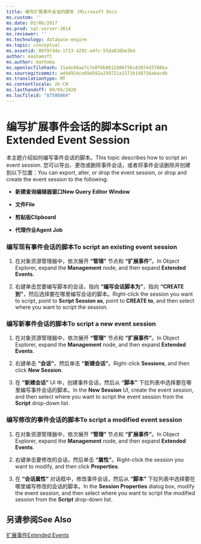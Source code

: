 ```yaml
---
title: 编写扩展事件会话的脚本 |Microsoft Docs
ms.custom: ''
ms.date: 03/06/2017
ms.prod: sql-server-2014
ms.reviewer: ''
ms.technology: database-engine
ms.topic: conceptual
ms.assetid: 80f9fdde-1f13-4292-a4fc-55da826be3b4
author: mashamsft
ms.author: mathoma
ms.openlocfilehash: 11adc60ae7c7e0f8b8012d06f56c83874d3708ba
ms.sourcegitcommit: ad4d92dce894592a259721a1571b1d8736abacdb
ms.translationtype: MT
ms.contentlocale: zh-CN
ms.lasthandoff: 08/04/2020
ms.locfileid: "87580864"
---
```

# <a name="script-an-extended-event-session"></a><span data-ttu-id="51564-102">编写扩展事件会话的脚本</span><span class="sxs-lookup"><span data-stu-id="51564-102">Script an Extended Event Session</span></span>
  <span data-ttu-id="51564-103">本主题介绍如何编写事件会话的脚本。</span><span class="sxs-lookup"><span data-stu-id="51564-103">This topic describes how to script an event session.</span></span> <span data-ttu-id="51564-104">您可以导出、更改或删除事件会话，或者将事件会话删除并创建到以下位置：</span><span class="sxs-lookup"><span data-stu-id="51564-104">You can export, alter, or drop the event session, or drop and create the event session to the following:</span></span>  
  
-   <span data-ttu-id="51564-105">**新建查询编辑器窗口**</span><span class="sxs-lookup"><span data-stu-id="51564-105">**New Query Editor Window**</span></span>  
  
-   <span data-ttu-id="51564-106">**文件**</span><span class="sxs-lookup"><span data-stu-id="51564-106">**File**</span></span>  
  
-   <span data-ttu-id="51564-107">**剪贴板**</span><span class="sxs-lookup"><span data-stu-id="51564-107">**Clipboard**</span></span>  
  
-   <span data-ttu-id="51564-108">**代理作业**</span><span class="sxs-lookup"><span data-stu-id="51564-108">**Agent Job**</span></span>  
  
### <a name="to-script-an-existing-event-session"></a><span data-ttu-id="51564-109">编写现有事件会话的脚本</span><span class="sxs-lookup"><span data-stu-id="51564-109">To script an existing event session</span></span>  
  
1.  <span data-ttu-id="51564-110">在对象资源管理器中，依次展开 **“管理”** 节点和 **“扩展事件”**。</span><span class="sxs-lookup"><span data-stu-id="51564-110">In Object Explorer, expand the **Management** node, and then expand **Extended Events**.</span></span>  
  
2.  <span data-ttu-id="51564-111">右键单击您要编写脚本的会话，指向 **“编写会话脚本为”**，指向 **“CREATE 到”**，然后选择要在哪里编写会话的脚本。</span><span class="sxs-lookup"><span data-stu-id="51564-111">Right-click the session you want to script, point to **Script Session as**, point to **CREATE to**, and then select where you want to script the session.</span></span>  
  
### <a name="to-script-a-new-event-session"></a><span data-ttu-id="51564-112">编写新事件会话的脚本</span><span class="sxs-lookup"><span data-stu-id="51564-112">To script a new event session</span></span>  
  
1.  <span data-ttu-id="51564-113">在对象资源管理器中，依次展开 **“管理”** 节点和 **“扩展事件”**。</span><span class="sxs-lookup"><span data-stu-id="51564-113">In Object Explorer, expand the **Management** node, and then expand **Extended Events**.</span></span>  
  
2.  <span data-ttu-id="51564-114">右键单击 **“会话”**，然后单击 **“新建会话”**。</span><span class="sxs-lookup"><span data-stu-id="51564-114">Right-click **Sessions**, and then click **New Session**.</span></span>  
  
3.  <span data-ttu-id="51564-115">在 **“新建会话”** UI 中，创建事件会话，然后从 **“脚本”** 下拉列表中选择要在哪里编写事件会话的脚本。</span><span class="sxs-lookup"><span data-stu-id="51564-115">In the **New Session** UI, create the event session, and then select where you want to script the event session from the **Script** drop-down list.</span></span>  
  
### <a name="to-script-a-modified-event-session"></a><span data-ttu-id="51564-116">编写修改的事件会话的脚本</span><span class="sxs-lookup"><span data-stu-id="51564-116">To script a modified event session</span></span>  
  
1.  <span data-ttu-id="51564-117">在对象资源管理器中，依次展开 **“管理”** 节点和 **“扩展事件”**。</span><span class="sxs-lookup"><span data-stu-id="51564-117">In Object Explorer, expand the **Management** node, and then expand **Extended Events**.</span></span>  
  
2.  <span data-ttu-id="51564-118">右键单击要修改的会话，然后单击 **“属性”**。</span><span class="sxs-lookup"><span data-stu-id="51564-118">Right-click the session you want to modify, and then click **Properties**.</span></span>  
  
3.  <span data-ttu-id="51564-119">在 **“会话属性”** 对话框中，修改事件会话，然后从 **“脚本”** 下拉列表中选择要在哪里编写修改的会话的脚本。</span><span class="sxs-lookup"><span data-stu-id="51564-119">In the **Session Properties** dialog box, modify the event session, and then select where you want to script the modified session from the **Script** drop-down list.</span></span>  
  
## <a name="see-also"></a><span data-ttu-id="51564-120">另请参阅</span><span class="sxs-lookup"><span data-stu-id="51564-120">See Also</span></span>  
 [<span data-ttu-id="51564-121">扩展事件</span><span class="sxs-lookup"><span data-stu-id="51564-121">Extended Events</span></span>](../relational-databases/extended-events/extended-events.md)  
  
  
